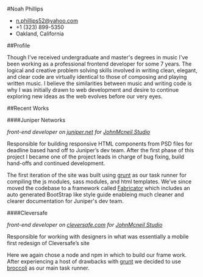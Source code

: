 #Noah Phillips

* n.phillips52@yahoo.com
* +1 (323) 899-5350
* Oakland, California

##Profile

Though I've received undergraduate and master's degrees in music I've been working as a professional frontend developer for some 7 years.  The logical and creative problem solving skills involved in writing clean, elegant, and clear code are virtually identical to those of composing and playing written music.  I believe the similarities between music and writing code is why I was initially drawn to web development and desire to continue exploring new ideas as the web evolves before our very eyes.

##Recent Works

####Juniper Networks

*front-end developer on [juniper.net](http://www.juniper.net) for [JohnMcneil Studio](http://www.johnmcneilstudio.com)*

Responsible for building responsive HTML components from PSD files for deadline based hand off to Juniper’s dev team.  After the first phase of this project I became one of the project leads in charge of bug fixing, build hand-offs and continued development.

The first iteration of the site was built using [grunt](https://github.com/gruntjs/grunt) as our task runner for compiling the js modules, sass modules, and html templates.  We’ve since moved the codebase to a framework called [Fabricator](https://github.com/fbrctr/fabricator) which includes an auto generated BootStrap like style guide enableing much cleaner and clearer documentation for Juniper's dev team.


####Cleversafe

*front-end developer on [cleversafe.com](https://www.cleversafe.com/) for [JohnMcneil Studio](http://www.johnmcneilstudio.com)*

Responsible for working with designers in what was essentially a mobile first redesign of Cleversafe’s site

Here we again chose a node and npm in which to build our frame work.  After experiencing a host of drawbacks with [grunt](https://github.com/gruntjs/grunt) we decided to use [broccoli](https://github.com/broccolijs/broccoli) as our main task runner.






